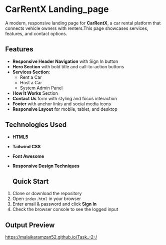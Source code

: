 # CarRentX Landing_page
 A modern, responsive landing page for **CarRentX**, a car rental platform that connects vehicle owners with renters.This page showcases services, features, and contact options.
 
 ## Features

- **Responsive Header Navigation** with Sign In button
- **Hero Section** with bold title and call-to-action buttons
- **Services Section**:
  - Rent a Car
  - Host a Car
  - System Admin Panel
- **How It Works** Section
- **Contact Us** form with styling and focus interaction
- **Footer** with anchor links and social media icons
- **Responsive Layout** for mobile, tablet, and desktop


 ## Technologies Used

- **HTML5**
- **Tailwind CSS**
- **Font Awesome**
- **Responsive Design Techniques**
  
  ##  Quick Start

1. Clone or download the repository
2. Open `index.html` in your browser
3. Enter email & password and click **Sign In**
4. Check the browser console to see the logged input

## Output Preview 
https://malaikaramzan52.github.io/Task_-2-/



